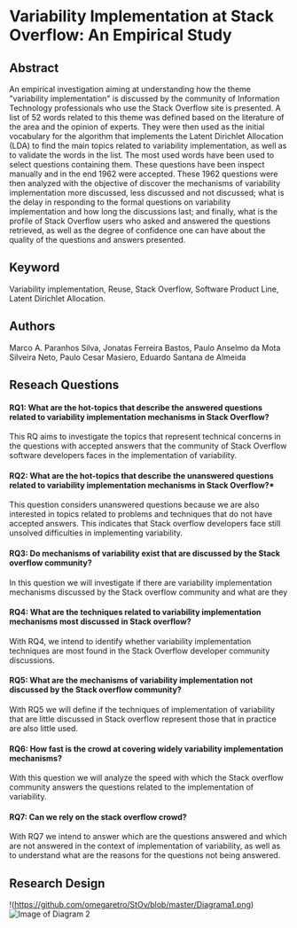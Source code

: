 # Variability Implementation at Stack Overflow: An Empirical Study

## Abstract

An empirical investigation aiming at understanding how the theme "variability implementation" is discussed by the community of Information Technology professionals who use the Stack Overflow site is presented. A list of 52 words related to this theme was defined based on the literature of the area and the opinion of experts. They were then used as the initial vocabulary for the algorithm that implements the Latent Dirichlet Allocation (LDA) to find the main topics related to variability implementation, as well as to validate the words in the list.   The most used words have been used to select questions containing them. These questions have been inspect manually and in the end 1962 were accepted. These 1962 questions were then analyzed with the objective of discover the mechanisms of variability implementation more discussed, less discussed and not discussed; what is the delay in responding to the formal questions on variability implementation and how long the discussions last; and finally, what is the profile of Stack Overflow users who asked and answered the questions retrieved, as well as the degree of confidence one can have about the quality of the questions and answers presented. 

## Keyword
Variability implementation, Reuse, Stack Overflow, Software Product Line, Latent Dirichlet Allocation.


## Authors
Marco A. Paranhos Silva, Jonatas Ferreira Bastos, Paulo Anselmo da Mota Silveira Neto, Paulo Cesar Masiero, Eduardo Santana de Almeida

## Reseach Questions

#### RQ1: What are the hot-topics that describe the answered questions related to variability implementation mechanisms in Stack Overflow?

This RQ aims to investigate the topics that represent technical concerns in the questions with accepted answers that the community of Stack Overflow software developers faces in the implementation of variability.

#### RQ2: What are the hot-topics that describe the unanswered questions related to variability implementation mechanisms in Stack Overflow?*

This question considers unanswered questions because we are also interested in topics related to problems and techniques that do not have accepted answers. This indicates that Stack overflow developers face still unsolved difficulties in implementing variability.

#### RQ3: Do mechanisms of variability exist that are  discussed by the Stack overflow community?

In this question we will investigate if there are variability implementation mechanisms discussed by the Stack overflow community and what are they

#### RQ4: What are the techniques related to variability implementation mechanisms most discussed in Stack overflow?

With RQ4, we intend to identify whether variability implementation techniques are most found in the Stack Overflow developer community discussions.

#### RQ5: What are the mechanisms of variability implementation not discussed by the Stack overflow community?

With RQ5 we will define if the techniques of implementation of variability that are little discussed in Stack overflow represent those that in practice are also little used.

#### RQ6: How fast is the crowd at covering widely variability implementation mechanisms?

With this question we will analyze the speed with which the Stack overflow community answers the questions related to the implementation of variability.

#### RQ7: Can we rely on the stack overflow crowd?

With RQ7 we intend to answer which are the questions answered and which are not answered in the context of implementation of variability, as well as to understand what are the reasons for the questions not being answered.


## Research Design
!(https://github.com/omegaretro/StOv/blob/master/Diagrama1.png)
![Image of Diagram 2](https://github.com/omegaretro/StOv/blob/master/Diagrama2.png)


